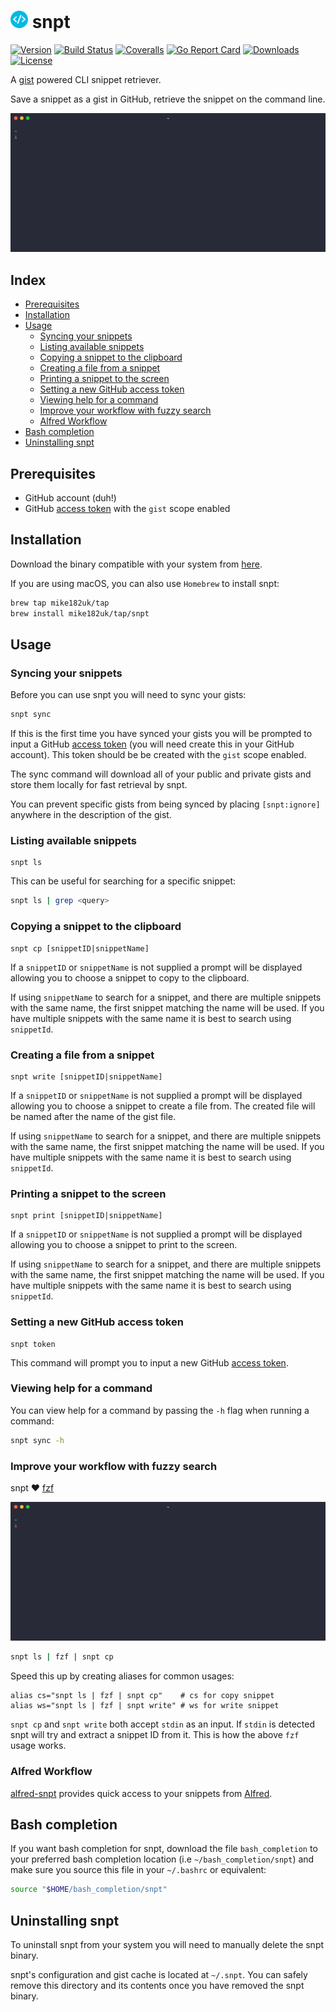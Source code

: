# <img src="docs/icon.png" height="28"> snpt

[![Version](https://img.shields.io/github/release/mike182uk/snpt.svg?style=flat-square)](https://github.com/mike182uk/snpt)
[![Build Status](https://img.shields.io/github/actions/workflow/status/mike182uk/snpt/ci.yml?branch=master&style=flat-square)](https://github.com/mike182uk/snpt/actions/workflows/ci.yml?query=workflow%3ACI)
[![Coveralls](https://img.shields.io/coveralls/mike182uk/snpt/master.svg?style=flat-square)](https://coveralls.io/r/mike182uk/snpt)
[![Go Report Card](https://goreportcard.com/badge/github.com/mike182uk/snpt)](https://goreportcard.com/report/github.com/mike182uk/snpt)
[![Downloads](https://img.shields.io/github/downloads/mike182uk/snpt/total.svg?style=flat-square)](https://github.com/mike182uk/snpt)
[![License](https://img.shields.io/github/license/mike182uk/snpt.svg?style=flat-square)](https://github.com/mike182uk/snpt)

A [gist](https://gist.github.com/) powered CLI snippet retriever.

Save a snippet as a gist in GitHub, retrieve the snippet on the command line.

![](docs/example.gif)

## Index

- [Prerequisites](#prerequisites)
- [Installation](#installation)
- [Usage](#usage)
  - [Syncing your snippets](#syncing-your-snippets)
  - [Listing available snippets](#listing-available-snippets)
  - [Copying a snippet to the clipboard](#copying-a-snippet-to-the-clipboard)
  - [Creating a file from a snippet](#creating-a-file-from-a-snippet)
  - [Printing a snippet to the screen](#printing-a-snippet-to-the-screen)
  - [Setting a new GitHub access token](#setting-a-new-github-access-token)
  - [Viewing help for a command](#viewing-help-for-a-command)
  - [Improve your workflow with fuzzy search](#improve-your-workflow-with-fuzzy-search)
  - [Alfred Workflow](#alfred-workflow)
- [Bash completion](#bash-completion)
- [Uninstalling snpt](#uninstalling-snpt)

## <a id="prerequisites"></a>Prerequisites

- GitHub account (duh!)
- GitHub [access token](https://github.com/blog/1509-personal-api-tokens) with the `gist` scope enabled

## <a id="installation"></a>Installation

Download the binary compatible with your system from  [here](https://github.com/mike182uk/snpt/releases).

If you are using macOS, you can also use `Homebrew` to install snpt:

```bash
brew tap mike182uk/tap
brew install mike182uk/tap/snpt
```

## <a id="usage"></a>Usage

### <a id="syncing"></a>Syncing your snippets

Before you can use snpt you will need to sync your gists:

```bash
snpt sync
```

If this is the first time you have synced your gists you will be prompted to input a GitHub [access token](https://github.com/blog/1509-personal-api-tokens) (you will need create this in your GitHub account). This token should be be created with the `gist` scope enabled.

The sync command will download all of your public and private gists and store them locally for fast retrieval by snpt.

You can prevent specific gists from being synced by placing `[snpt:ignore]` anywhere in the description of the gist.

### <a id="list"></a>Listing available snippets

```
snpt ls
```

This can be useful for searching for a specific snippet: 

```bash
snpt ls | grep <query>
```

### <a id="cp"></a>Copying a snippet to the clipboard

```
snpt cp [snippetID|snippetName]
```

If a `snippetID` or `snippetName` is not supplied a prompt will be displayed allowing you to choose a snippet to copy to the clipboard.

If using `snippetName` to search for a snippet, and there are multiple snippets with the same name, the first snippet matching the name will be used. If you have multiple snippets with the same name it is best to search using `snippetId`.

### <a id="write"></a>Creating a file from a snippet

```
snpt write [snippetID|snippetName]
```

If a `snippetID` or `snippetName` is not supplied a prompt will be displayed allowing you to choose a snippet to create a file from. The created file will be named after the name of the gist file.

If using `snippetName` to search for a snippet, and there are multiple snippets with the same name, the first snippet matching the name will be used. If you have multiple snippets with the same name it is best to search using `snippetId`.

### <a id="print"></a>Printing a snippet to the screen

```
snpt print [snippetID|snippetName]
```

If a `snippetID` or `snippetName` is not supplied a prompt will be displayed allowing you to choose a snippet to print to the screen.

If using `snippetName` to search for a snippet, and there are multiple snippets with the same name, the first snippet matching the name will be used. If you have multiple snippets with the same name it is best to search using `snippetId`.

### <a id="token"></a>Setting a new GitHub access token

```
snpt token
```

This command will prompt you to input a new GitHub [access token](https://github.com/blog/1509-personal-api-tokens).

### <a id="help"></a>Viewing help for a command

You can view help for a command by passing the `-h` flag when running a command:

```bash
snpt sync -h
```

### <a id="fuzzy-search"></a>Improve your workflow with fuzzy search

snpt ❤️ [fzf](https://github.com/junegunn/fzf)


![](docs/fzf-example.gif)

```bash
snpt ls | fzf | snpt cp
```

Speed this up by creating aliases for common usages:

```
alias cs="snpt ls | fzf | snpt cp"    # cs for copy snippet
alias ws="snpt ls | fzf | snpt write" # ws for write snippet
```

`snpt cp` and `snpt write` both accept `stdin` as an input. If `stdin` is detected snpt will try and extract a snippet ID from it. This is how the above `fzf` usage works.

### <a id="alfred-workflow"></a>Alfred Workflow

[alfred-snpt](https://github.com/mike182uk/alfred-snpt) provides quick access to your snippets from [Alfred](https://www.alfredapp.com/).

## <a id="bash-completion"></a>Bash completion

If you want bash completion for snpt, download the file `bash_completion` to your preferred bash completion location (i.e `~/bash_completion/snpt`) and make sure you source this file in your `~/.bashrc` or equivalent:

```bash
source "$HOME/bash_completion/snpt"
```

## <a id="uninstall"></a>Uninstalling snpt

To uninstall snpt from your system you will need to manually delete the snpt binary.

snpt's configuration and gist cache is located at `~/.snpt`. You can safely remove this directory and its contents once you have removed the snpt binary.
